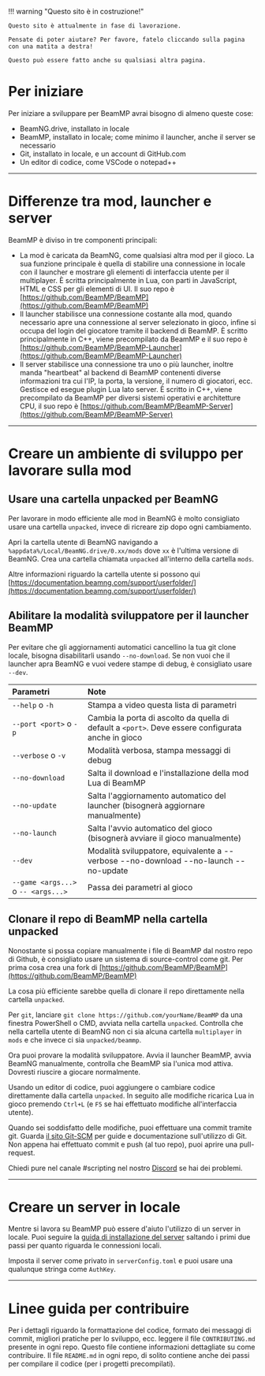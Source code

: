 !!! warning "Questo sito è in costruzione!"

    Questo sito è attualmente in fase di lavorazione.

    Pensate di poter aiutare? Per favore, fatelo cliccando sulla pagina con una matita a destra!

    Questo può essere fatto anche su qualsiasi altra pagina.

# Per iniziare

Per iniziare a sviluppare per BeamMP avrai bisogno di almeno queste cose:

- BeamNG.drive, installato in locale
- BeamMP, installato in locale; come minimo il launcher, anche il server se necessario
- Git, installato in locale, e un account di GitHub.com
- Un editor di codice, come VSCode o notepad++

---
# Differenze tra mod, launcher e server

BeamMP è diviso in tre componenti principali:

- La mod è caricata da BeamNG, come qualsiasi altra mod per il gioco. La sua funzione principale è quella di stabilire una connessione in locale con il launcher e mostrare gli elementi di interfaccia utente per il multiplayer. È scritta principalmente in Lua, con parti in JavaScript, HTML e CSS per gli elementi di UI. Il suo repo è [https://github.com/BeamMP/BeamMP](https://github.com/BeamMP/BeamMP)
- Il launcher stabilisce una connessione costante alla mod, quando necessario apre una connessione al server selezionato in gioco, infine si occupa del login del giocatore tramite il backend di BeamMP. È scritto principalmente in C++, viene precompilato da BeamMP e il suo repo è [https://github.com/BeamMP/BeamMP-Launcher](https://github.com/BeamMP/BeamMP-Launcher)
- Il server stabilisce una connessione tra uno o più launcher, inoltre manda "heartbeat" al backend di BeamMP contenenti diverse informazioni tra cui l'IP, la porta, la versione, il numero di giocatori, ecc. Gestisce ed esegue plugin Lua lato server. È scritto in C++, viene precompilato da BeamMP per diversi sistemi operativi e architetture CPU, il suo repo è [https://github.com/BeamMP/BeamMP-Server](https://github.com/BeamMP/BeamMP-Server)

---
# Creare un ambiente di sviluppo per lavorare sulla mod

## Usare una cartella unpacked per BeamNG

Per lavorare in modo efficiente alle mod in BeamNG è molto consigliato usare una cartella `unpacked`, invece di ricreare zip dopo ogni cambiamento.

Apri la cartella utente di BeamNG navigando a `%appdata%/Local/BeamNG.drive/0.xx/mods` dove `xx` è l'ultima versione di BeamNG.
Crea una cartella chiamata `unpacked` all'interno della cartella `mods`.

Altre informazioni riguardo la cartella utente si possono qui [https://documentation.beamng.com/support/userfolder/](https://documentation.beamng.com/support/userfolder/)

## Abilitare la modalità sviluppatore per il launcher BeamMP

Per evitare che gli aggiornamenti automatici cancellino la tua git clone locale, bisogna disabilitarli usando `--no-download`.
Se non vuoi che il launcher apra BeamNG e vuoi vedere stampe di debug, è consigliato usare `--dev`.

| Parametri                             | Note                                       |
|:--------------------------------------|:-------------------------------------------|
| `--help` o `-h`                       | Stampa a video questa lista di parametri |
| `--port <port>` o `-p`                | Cambia la porta di ascolto da quella di default a `<port>`. Deve essere configurata anche in gioco |
| `--verbose` o `-v`                    | Modalità verbosa, stampa messaggi di debug |
| `--no-download`                       | Salta il download e l'installazione della mod Lua di BeamMP |
| `--no-update`                         | Salta l'aggiornamento automatico del launcher (bisognerà aggiornare manualmente) |
| `--no-launch`                         | Salta l'avvio automatico del gioco (bisognerà avviare il gioco manualmente) |
| `--dev`                               | Modalità sviluppatore, equivalente a --verbose --no-download --no-launch --no-update |
| `--game <args...>` o `-- <args...>`   | Passa dei parametri al gioco |

## Clonare il repo di BeamMP nella cartella unpacked

Nonostante si possa copiare manualmente i file di BeamMP dal nostro repo di Github, è consigliato usare un sistema di source-control come git.
Per prima cosa crea una fork di [https://github.com/BeamMP/BeamMP](https://github.com/BeamMP/BeamMP)

La cosa più efficiente sarebbe quella di clonare il repo direttamente nella cartella `unpacked`.

Per `git`, lanciare `git clone https://github.com/yourName/BeamMP` da una finestra PowerShell o CMD, avviata nella cartella `unpacked`.
Controlla che nella cartella utente di BeamNG non ci sia alcuna cartella `multiplayer` in `mods` e che invece ci sia `unpacked/beammp`.

Ora puoi provare la modalità sviluppatore. Avvia il launcher BeamMP, avvia BeamNG manualmente, controlla che BeamMP sia l'unica mod attiva.
Dovresti riuscire a giocare normalmente.

Usando un editor di codice, puoi aggiungere o cambiare codice direttamente dalla cartella `unpacked`.
In seguito alle modifiche ricarica Lua in gioco premendo `Ctrl+L` (e `F5` se hai effettuato modifiche all'interfaccia utente).

Quando sei soddisfatto delle modifiche, puoi effettuare una commit tramite git. Guarda [il sito Git-SCM](https://git-scm.com/doc) per guide e documentazione sull'utilizzo di Git. Non appena hai effettuato commit e push (al tuo repo), puoi aprire una pull-request.

Chiedi pure nel canale #scripting nel nostro [Discord](https://discord.gg/beammp) se hai dei problemi.

---
# Creare un server in locale

Mentre si lavora su BeamMP può essere d'aiuto l'utilizzo di un server in locale. Puoi seguire la [guida di installazione del server](docs/en/server/create-a-server.md) saltando i primi due passi per quanto riguarda le connessioni locali.

Imposta il server come privato in `serverConfig.toml` e puoi usare una qualunque stringa come `AuthKey`.

---
# Linee guida per contribuire

Per i dettagli riguardo la formattazione del codice, formato dei messaggi di commit, migliori pratiche per lo sviluppo, ecc. leggere il file `CONTRIBUTING.md` presente in ogni repo. Questo file contiene informazioni dettagliate su come contribuire. Il file `README.md` in ogni repo, di solito contiene anche dei passi per compilare il codice (per i progetti precompilati).
